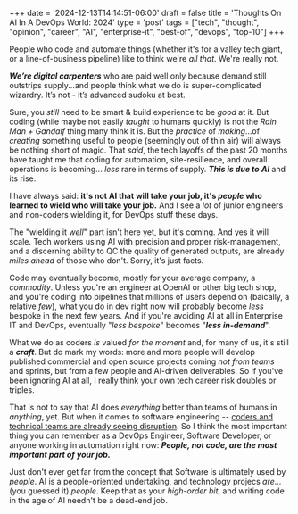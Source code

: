 +++
date = '2024-12-13T14:14:51-06:00'
draft = false
title = 'Thoughts On AI In A DevOps World: 2024'
type = 'post'
tags = ["tech", "thought", "opinion", "career", "AI", "enterprise-it", "best-of", "devops", "top-10"]
+++

People who code and automate things (whether it's for a valley tech giant, or a line-of-business pipeline) like to think we're *all that*.  We're really not. <br />

***We’re digital carpenters*** who are paid well only because demand still outstrips supply...and people think what we do is super-complicated wizardry. It’s not - it’s advanced sudoku at best.  <br />

Sure, you *still* need to be smart & build experience to be *good* at it. But coding (while maybe not easily *taught* to humans quickly) is not the *Rain Man + Gandalf* thing many think it is. But the *practice* of *making*...of *creating* something useful to people (seemingly out of thin air) will always be nothing short of magic.  That *said*, the tech layoffs of the past 20 months have taught me that coding for automation, site-resilience, and overall operations is becoming... *less* rare in terms of supply.  ***This is due to*** ***AI*** and its rise. <br />

I have always said: **it's not AI that will take your job, it's ***people*** who learned to wield who will take your job.**  And I see a *lot* of junior engineers and non-coders wielding it, for DevOps stuff these days.  <br />

The "wielding it *well*" part isn't here yet, but it's coming. And yes it will scale.  Tech workers using AI with precision and proper risk-management, and a discerning ability to QC the quality of generated outputs, are already *miles ahead* of those who don't. Sorry, it's just facts. <br />

Code may eventually become, mostly for your average company, a *commodity*.  Unless you're an engineer at OpenAI or other big tech shop, and you're coding into pipelines that millions of users depend on (baically, a relative *few*), what you do in dev right now will probably become *less* bespoke in the next few years.  And if you're avoiding AI at all in Enterprise IT and DevOps, eventually "*less bespoke*" becomes "***less in-demand***".  <br />

What we do as coders *is* valued *for the moment* and, for many of us, it's still a ***craft***.  But do mark my words: more and more people will develop published commercial and open source projects coming *not from teams* and sprints, but from a few people and AI-driven deliverables.  So if you've been ignoring AI at all, I really think your own tech career risk doubles or triples.  <br />

That is not to say that AI does *everything* better than teams of humans in *anything*, yet. But when it comes to software engineering -- <a href="https://www.techtarget.com/whatis/feature/Tech-sector-layoffs-explained-What-you-need-to-know">coders and technical teams are already seeing disruption</a>.  So I think the most important thing you can remember as a DevOps Engineer, Software Developer, or anyone working in automation right now: ***People, not code, are the most important part of your job.***  <br />

Just don't ever get far from the concept that Software is ultimately used by *people*. AI is a people-oriented undertaking, and technology projecs *are*...(you guessed it) *people*.  Keep that as your *high-order bit*, and writing code in the age of AI needn't be a dead-end job.  

